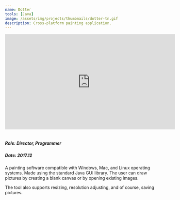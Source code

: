 ```yaml
---
name: Dotter
tools: [Java]
image: /assets/img/projects/thumbnails/dotter-tn.gif
description: Cross-platform painting application.
---
```


<div class="video">
    <iframe width="560" height="315" src="https://www.youtube.com/embed/46TSXghiENc" frameborder="0" allow="accelerometer; autoplay; encrypted-media; gyroscope; picture-in-picture" allowfullscreen></iframe>
</div> <br>

##### Role: Director, Programmer
##### Date: 2017.12

A painting software compatible with Windows, Mac, and Linux operating systems. Made using the standard Java GUI library. The user can draw pictures by creating a blank canvas or by opening existing images.

The tool also supports resizing, resolution adjusting, and of course, saving pictures.